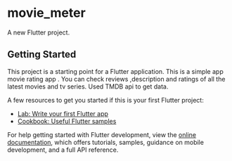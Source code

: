 # movie_meter

A new Flutter project.

## Getting Started

This project is a starting point for a Flutter application.
This is a simple app movie rating app . You can check reviews ,description and ratings of all the latest movies and tv series.
Used TMDB api to get data.

A few resources to get you started if this is your first Flutter project:

- [Lab: Write your first Flutter app](https://docs.flutter.dev/get-started/codelab)
- [Cookbook: Useful Flutter samples](https://docs.flutter.dev/cookbook)

For help getting started with Flutter development, view the
[online documentation](https://docs.flutter.dev/), which offers tutorials,
samples, guidance on mobile development, and a full API reference.

